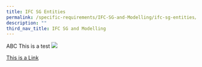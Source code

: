 ```yaml
---
title: IFC SG Entities
permalink: /specific-requirements/IFC-SG-and-Modelling/ifc-sg-entities/
description: ""
third_nav_title: IFC SG and Modelling
---
```

ABC This is a test 
![](/images/hero-banner.png)

[This is a Link](google.com)